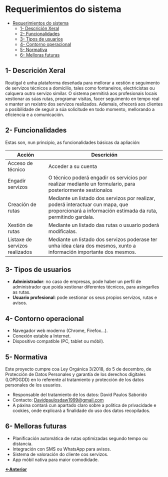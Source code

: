 # Requerimientos do sistema

- [Requerimientos do sistema](#requerimientos-do-sistema)
  - [1- Descrición Xeral](#1--descrición-xeral)
  - [2- Funcionalidades](#2--funcionalidades)
  - [3- Tipos de usuarios](#3--tipos-de-usuarios)
  - [4- Contorno operacional](#4--contorno-operacional)
  - [5- Normativa](#5--normativa)
  - [6- Melloras futuras](#6--melloras-futuras)

## 1- Descrición Xeral

Routigal é unha plataforma deseñada para mellorar a xestión e seguimento de servizos técnicos a domicilio, tales como fontaneiros, electricistas ou calquera outro servizo similar. O sistema permitirá aos profesionais locais xestionar as súas rutas, programar visitas, facer seguimento en tempo real e manter un rexistro dos servizos realizados. Ademais, ofrecerá aos clientes a posibilidade de seguir a súa solicitude en todo momento, mellorando a eficiencia e a comunicación.

## 2- Funcionalidades

Estas son, nun principio, as funcionalidades básicas da apliación:

| Acción   |  Descrición        |
|----------|--------------------|
| Acceso de técnico   | Acceder a su cuenta|
| Engadir servizos | O técnico poderá engadir os servicios por realizar mediante un formulario, para posteriormente xestionalos |
| Creación de rutas | Mediante un listado dos servizos por realizar, poderá interactuar cun mapa, que proporcionará a información estimada da ruta, permitindo gardala. |
| Xestión de rutas | Mediante un listado das rutas o usuario poderá modificalas. |
| Listaxe de servizos realizados | Mediante un listado dos servizos poderase ter unha idea clara dos mesmos, xunto a información importante dos mesmos. |

## 3- Tipos de usuarios

- **Administrador**: no caso de empresas, pode haber un perfil de administrador que poida xestionar diferentes técnicos, para asingarlles as rutas.
- **Usuario profesional**: pode xestionar os seus propios servizos, rutas e avisos.

## 4- Contorno operacional

- Navegador web moderno (Chrome, Firefox...).
- Conexión estable a Internet.
- Dispositivo compatible (PC, tablet ou móbil).

## 5- Normativa

Este proyecto cumpre coa Ley Orgánica 3/2018, do 5 de decembro, de Protección de Datos Personales y garantía de los derechos digitales (LOPDGDD) en lo referente al tratamiento y protección de los datos personales de los usuarios.

- Responsable del tratamiento de los datos: David Paulos Saborido
- Contacto: Davidpaulosdaw1999@gmail.com
- A páxina contará cun apartado claro sobre a política de privacidade e cookies, onde explicará a finalidade do uso dos datos recopilados.


## 6- Melloras futuras

- Planificación automática de rutas optimizadas segundo tempo ou distancia.
- Integración con SMS ou WhatsApp para avisos.
- Sistema de valoración do cliente cos servizos.
- App móbil nativa para maior comodidade.

[**<-Anterior**](../../README.md)
